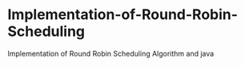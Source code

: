 # Implementation-of-Round-Robin-Scheduling
Implementation of Round Robin Scheduling Algorithm and java 
